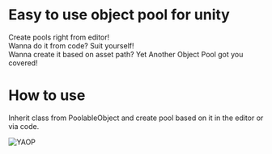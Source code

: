 # Easy to use object pool for unity
Create pools right from editor!<br />
Wanna do it from code? Suit yourself!<br /> 
Wanna create it based on asset path? Yet Another Object Pool got you covered!<br />

# How to use
Inherit class from PoolableObject<Type> and create pool based on it in the editor or via code.<br />

![YAOP](https://github.com/VladimirPirozhenko/YetAnotherObjectPool/assets/84780377/37de790b-cde8-4730-9bad-a220c32ef190)
